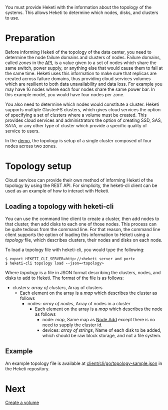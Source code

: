 You must provide Heketi with the information about the topology of the systems.  This allows Heketi to determine which nodes, disks, and clusters to use.

# Preparation
Before informing Heketi of the topology of the data center, you need to determine the node failure domains and clusters of nodes.  Failure domains, called _zones_ in the [API](../api/api.md#add-node), is a value given to a set of nodes which share the same switch, power supply, or anything else that would cause them to fail at the same time. Heketi uses this information to make sure that replicas are created across failure domains, thus providing cloud services volumes which are resilient to both data unavailability and data loss.  For example you may have 16 nodes where each four nodes share the same power bar.  In this example model, you would have four nodes per zone.

You also need to determine which nodes would constitute a cluster.  Heketi supports multiple GlusterFS clusters, which gives cloud services the option of specifying a set of clusters where a volume must be created.  This provides cloud services and administrators the option of creating SSD, SAS, SATA, or any other type of cluster which provide a specific quality of service to users.

In the [demo](http://github.com/chinacoolhacker/heketi/wiki/Demo),
the topology is setup of a single cluster composed of four nodes across two zones.

# Topology setup
Cloud services can provide their own method of informing Heketi of the topology by using the REST API.  For simplicity, the heketi-cli client can be used as an example of how to interact with Heketi.

## Loading a topology with heketi-cli
You can use the command line client to create a cluster, then add nodes to that cluster, then add disks to each one of those nodes.  This process can be quite tedious from the command line.  For that reason, the command line client supports the option of loading this information to Heketi using a _topology_ file, which describes clusters, their nodes and disks on each node.

To load a topology file with heketi-cli, you would type the following:

```
$ export HEKETI_CLI_SERVER=http://<heketi server and port>
$ heketi-cli topology load --json=<topology>
```

Where _topology_ is a file in JSON format describing the clusters, nodes, and disks to add to Heketi.  The format of the file is as follows:

* clusters: _array of clusters_, Array of clusters
    * Each element on the array is a _map_ which describes the cluster as follows
        * nodes: _array of nodes_, Array of nodes in a cluster
            * Each element on the array is a _map_ which describes the node as follows
                * node: _map_, Same map as [Node Add](../api/api.md#add-node) except there is no need to supply the cluster id.
                * devices: _array of strings_, Name of each disk to be added, which should be raw block storage, and not a file system.

## Example
An example topology file is available at
[client/cli/go/topology-sample.json](https://github.com/chinacoolhacker/heketi/blob/master/client/cli/go/topology-sample.json)
in the Heketi repository.


# Next
[Create a volume](./volume.md)

